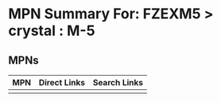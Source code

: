 



# MPN Summary For: FZEXM5 > crystal : M-5

## MPNs
  

|MPN|Direct Links|Search Links|
| :--- | :--- | :--- |
||||
